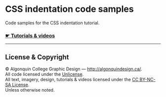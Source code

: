 # CSS indentation code samples

Code samples for the CSS indentation tutorial.

### [☛ Tutorials & videos](http://learn-the-web.algonquindesign.ca/topics/css-indentation/)

---

## License & Copyright

© Algonquin College Graphic Design — <http://algonquindesign.ca/>.<br>
All code licensed under the [Unlicense](UNLICENSE).<br>
All text, imagery, design, tutorials & videos licensed under the [CC BY-NC-SA License](http://creativecommons.org/licenses/by-nc-sa/4.0/).<br>
Unless otherwise noted.
